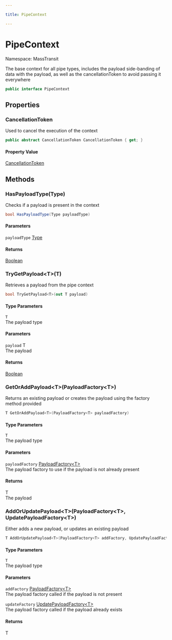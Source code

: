 ```yaml
---

title: PipeContext

---
```


# PipeContext

Namespace: MassTransit

The base context for all pipe types, includes the payload side-banding of data
 with the payload, as well as the cancellationToken to avoid passing it everywhere

```csharp
public interface PipeContext
```

## Properties

### **CancellationToken**

Used to cancel the execution of the context

```csharp
public abstract CancellationToken CancellationToken { get; }
```

#### Property Value

[CancellationToken](https://learn.microsoft.com/en-us/dotnet/api/system.threading.cancellationtoken)<br/>

## Methods

### **HasPayloadType(Type)**

Checks if a payload is present in the context

```csharp
bool HasPayloadType(Type payloadType)
```

#### Parameters

`payloadType` [Type](https://learn.microsoft.com/en-us/dotnet/api/system.type)<br/>

#### Returns

[Boolean](https://learn.microsoft.com/en-us/dotnet/api/system.boolean)<br/>

### **TryGetPayload\<T\>(T)**

Retrieves a payload from the pipe context

```csharp
bool TryGetPayload<T>(out T payload)
```

#### Type Parameters

`T`<br/>
The payload type

#### Parameters

`payload` T<br/>
The payload

#### Returns

[Boolean](https://learn.microsoft.com/en-us/dotnet/api/system.boolean)<br/>

### **GetOrAddPayload\<T\>(PayloadFactory\<T\>)**

Returns an existing payload or creates the payload using the factory method provided

```csharp
T GetOrAddPayload<T>(PayloadFactory<T> payloadFactory)
```

#### Type Parameters

`T`<br/>
The payload type

#### Parameters

`payloadFactory` [PayloadFactory\<T\>](../masstransit/payloadfactory-1)<br/>
The payload factory to use if the payload is not already present

#### Returns

T<br/>
The payload

### **AddOrUpdatePayload\<T\>(PayloadFactory\<T\>, UpdatePayloadFactory\<T\>)**

Either adds a new payload, or updates an existing payload

```csharp
T AddOrUpdatePayload<T>(PayloadFactory<T> addFactory, UpdatePayloadFactory<T> updateFactory)
```

#### Type Parameters

`T`<br/>
The payload type

#### Parameters

`addFactory` [PayloadFactory\<T\>](../masstransit/payloadfactory-1)<br/>
The payload factory called if the payload is not present

`updateFactory` [UpdatePayloadFactory\<T\>](../masstransit/updatepayloadfactory-1)<br/>
The payload factory called if the payload already exists

#### Returns

T<br/>
